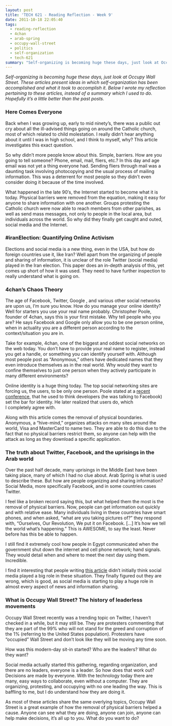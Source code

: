 ```yaml
---
layout: post
title: 'TECH 621 - Reading Reflection - Week 9'
date: 2011-10-18 22:05:40
tags:
  - reading-reflection
  - 4chan
  - arab-spring
  - occupy-wall-street
  - politics
  - self-organization
  - tech-621
summary: "Self-organizing is becoming huge these days, just look at Occupy Wall Street. These articles present ideas in which self-organization has been accomplished and what it took to accomplish it. Below I wrote my reflection pertaining to these articles, instead of a summary which I used to do. Hopefully it's a little better than the past posts"
---
```


_Self-organizing is becoming huge these days, just look at Occupy Wall Street. These articles present ideas in which self-organization has been accomplished and what it took to accomplish it. Below I wrote my reflection pertaining to these articles, instead of a summary which I used to do. Hopefully it’s a little better than the past posts._

### Here Comes Everyone

Back when I was growing up, early to mid ninety’s, there was a public out cry about all the ill-advised things going on around the Catholic church, most of which related to child molestation. I really didn’t hear anything about it until I was in high school, and I think to myself, why? This article investigates this exact question.

So why didn’t more people know about this. Simple, barriers. How are you going to tell someone? Phone, email, mail, fliers, etc.? In this day and age email was not yet a thing everyone had. Sending fliers through mail was a daunting task involving photocopying and the usual process of mailing information. This was a deterrent for most people so they didn’t even consider doing it because of the time involved.

What happened in the late 90′s, the Internet started to become what it is today. Physical barriers were removed from the equation, making it easy for anyone to share information with one another. Groups protesting the Catholic church were now able to reach members from other parishes, as well as send mass messages, not only to people in the local area, but individuals across the world. So why did they finally get caught and outed, social media and the Internet.

### #iranElection: Quantifying Online Activism

Elections and social media is a new thing, even in the USA, but how do foreign countries use it, like Iran? Well apart from the organizing of people and sharing of information, it is unclear of the role Twitter (social media) played in the Iran election. This paper does an in-depth analysis of this, yet comes up short of how it was used. They need to have further inspection to really understand what is going on.

### 4chan’s Chaos Theory

The age of Facebook, Twitter, Google , and various other social networks are upon us, I’m sure you know. How do you manage your online identity? Well for starters you use your real name probably. Christopher Poole, founder of 4chan, says this is your first mistake. Why tell people who you are? He says Facebook and Google only allow you to be one person online, when in actuality you are a different person according to the context/situation you are in.

Take for example, 4chan, one of the biggest and oddest social networks on the web today. You don’t have to provide your real name to register, instead you get a handle, or something you can identify yourself with. Although most people post as “Anonymous,” others have dedicated names that they even introduce themselves as in the real world. Why would they want to confine themselves to just one person when they actively participate in many different environments?

Online identity is a huge thing today. The top social networking sites are forcing us, the users, to be only one person. Poole stated at a [recent conference][1], that he used to think developers (he was talking to Facebook) set the bar for identity. He later realized that users do, which I completely agree with.

Along with this article comes the removal of physical boundaries. Anonymous, a “hive-mind,” organizes attacks on many sites around the world, Visa and MasterCard to name two. They are able to do this due to the fact that no physical barriers restrict them, so anyone can help with the attack as long as they download a specific application.

### The truth about Twitter, Facebook, and the uprisings in the Arab world

Over the past half decade, many uprisings in the Middle East have been taking place, many of which I had no clue about. Arab Spring is what is used to describe these. But how are people organizing and sharing information? Social Media, more specifically Facebook, and in some countries cases Twitter.

I feel like a broken record saying this, but what helped them the most is the removal of physical barriers. Now, people can get information out quickly and with relative ease. Many individuals living in these countries have smart phones, and when asked, “what are you taking pictures of?” they respond with, “Ourselves, Our Revolution, We put it on Facebook. [...] It’s how we tell the world what’s happening.” This is AWESOME, to say the least. Never before has this be able to happen.

I still find it extremely cool how people in Egypt communicated when the government shut down the internet and cell phone network; hand signals. They would detail when and where to meet the next day using them. Incredible.

I find it interesting that people writing [this article][2] didn’t initially think social media played a big role in these situation. They finally figured out they are wrong, which is good, as social media is starting to play a huge role in almost every aspect of news and information sharing.

### What is Occupy Wall Street? The history of leaderless movements

Occupy Wall Street recently was a trending topic on Twitter, I haven’t checked in a while, but it may still be. They are protesters commenting that they are part of the 99% who will not stand for the greed and corruption of the 1% (referring to the United States population). Protesters have “occupied” Wall Street and don’t look like they will be moving any time soon.

How was this modern-day sit-in started? Who are the leaders? What do they want?

Social media actually started this gathering, regarding organization, and there are no leaders, everyone is a leader. So how does that work out? Decisions are made by everyone. With the technology today there are many, easy ways to collaborate, even without a computer. They are organizing, protesting, and occupying with no one leading the way. This is baffling to me, but I do understand how they are doing it.

As most of these articles share the same overlying topics, Occupy Wall Street is a great example of how the removal of physical barriers helped a cause. Anyone can see what they are doing, anyone can join, anyone can help make decisions, it’s all up to you. What do you want to do?

   [1]: http://www.readwriteweb.com/archives/4chans_chris_poole_facebook_google_are_doing_it_wr.php
   [2]: http://www.guardian.co.uk/world/2011/feb/25/twitter-facebook-uprisings-arab-libya
